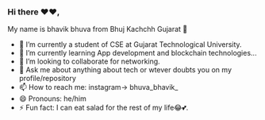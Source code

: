 ### Hi there ❤♥, 
My name is bhavik bhuva from Bhuj Kachchh Gujarat 👋 


- 🔭 I’m currently a student of CSE at Gujarat Technological University.
- 🌱 I’m currently learning App development and blockchain technologies...
- 👯 I’m looking to collaborate for networking.
- 💬 Ask me about anything about tech or wtever doubts you on my profile/repository
- 📫 How to reach me: instagram->  bhuva_bhavik_
- 😄 Pronouns: he/him
- ⚡ Fun fact: I can eat salad for the rest of my life😂💕.
